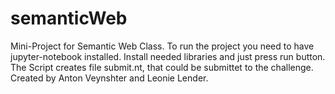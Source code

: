 # semanticWeb
Mini-Project for Semantic Web Class.
To run the project you need to have jupyter-notebook installed.
Install needed libraries and just press run button. 
The Script creates file submit.nt, that could be submittet to the challenge. 
Created by Anton Veynshter and Leonie Lender.
